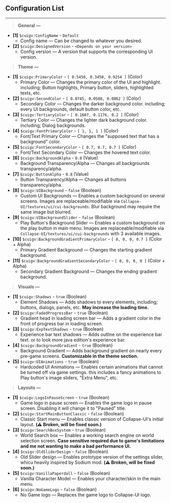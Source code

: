 ## Configuration List
---
> **General —** 
- **[1]** `$cuigv:ConfigName` - `Default`
  - Config name — Can be changed to whatever you desired.
- **[2]** `$cuigv:DesignedVersion` - `<Depends on your version>`
  - Config version — A version that supports the corresponding UI version.
> **Theme —**
- **[1]** `$cuigv:PrimaryColor` - `[ 0.5450, 0.3450, 0.9254 ]` (Color)
  - Primary Color — Changes the primary color of the UI and highlight. including; Button highlights, Primary button, sliders, highlighted texts, etc.
- **[2]** `$cuigv:SecondColor` - `[ 0.0745, 0.0588, 0.0862 ]` (Color)
  - Secondary Color — Changes the darker background color. including; every UI backgrounds, default button color, etc.
- **[3]** `$cuigv:TertiaryColor` - `[ 0.1607, 0.1176, 0.2 ]` (Color)
  - Tertiary Color — Changes the lighter dark background color. including; Dialog backgrounds.
- **[4]** `$cuigv:FontPrimaryColor` - `[ 1, 1, 1 ]` (Color)
  - Font/Text Primary Color — Changes the "supposed text that has a background" color.
- **[5]** `$cuigv:FontSecondaryColor` - `[ 0.7, 0.7, 0.7 ]` (Color)
  - Font/Text Secondary Color — Changes the hovered text color.
- **[6]** `$cuigv:BackgroundAlpha` - `0.8` (Value)
  - Background Transparency/Alpha — Changes all backgrounds transparency/alpha.
- **[7]** `$cuigv:ButtonAlpha` - `0.8` (Value)
  - Button Transparency/Alpha  — Changes all buttons transparency/alpha.
- **[8]** `$cuigv:UIBackground` - `false` (Boolean)
  - Custom UI Backgrounds — Enables a custom background on several screens. Images are replaceable/modifiable via `Collapse-UI/textures/ui/cui-backgrounds`. Blur background may require the same image but blurred.
- **[9]** `$cuigv:UIBackgroundSlider` - `false` (Boolean)
  - Play Button's Background Slider — Enables a custom background on the play button in main menu. Images are replaceable/modifiable via `Collapse-UI/textures/ui/cui-backgrounds` with 3 available images.
- **[10]** `$cuigv:BackgroundGradientPrimaryColor`  - `[ 0, 0, 0, 0.7 ]` (Color + Alpha)
  - Primary Gradient Background — Changes the starting gradient background.
- **[11]** `$cuigv:BackgroundGradientSecondaryColor` - `[ 0, 0, 0, 0 ]` (Color + Alpha)
  - Secondary Gradient Background — Changes the ending gradient background.
> **Visuals —**
- **[1]** `$cuigv:Shadows` - `true` (Boolean)
  - Element Shadows — Adds shadows to every elements, including; buttons, dialogs, panels, etc. **May increase the loading time.**
- **[2]** `$cuigv:FadedProgressBar` - `true` (Boolean)
  - Gradient head in loading screen bar — Adds a gradient color in the front of progress bar in loading screen.
- **[3]** `$cuigv:ExpTextShadows` - `true` (Boolean)
  - Experience bar text shadows — Adds outline on the experience bar text. or to look more java edition's experience bar.
- **[4]** `$cuigv:BackgroundGradient` - `true` (Boolean)
  - Background Gradient — Adds background gradient on nearly every pre-game screens. **Customizable in the theme section.**
- **[5]** `$cuigv:UIAnimations` - `true` (Boolean)
  - Hardcoded UI Animations — Enables certain animations that cannot be turned off via game settings. this includes a fancy animations to Play button's image sliders, "Extra Menu", etc.
> **Layouts —**
- **[1]** `$cuigv:LogoInPauseScreen` - `true` (Boolean)
  - Game logo in pause screen — Enables the game logo in pause screen. Disabling it will change it to "Paused" title.
- **[2]** `$cuigv:StartMainButtonClassic` - `false` (Boolean)
  - Classic Start menu — Enables classic version of Collapse-UI's initial layout. **(⚠️ Broken, will be fixed soon.)**
- **[3]** `$cuigv:SearchBoxSystem` - `true` (Boolean)
  - World Search box — Enables a working search engine on world selection screen. **Case sensitive required due to game's limitations and me not wanting to make a bad performance UI.**
- **[4]** `$cuigv:OldSliderDesign` - `false` (Boolean)
  - Old Slider design — Enables prototype version of the settings slider, whicu heavily inspired by Sodium mod. **(⚠️ Broken, will be fixed soon.)**
- **[5]** `$cuigv:VanillaPaperdoll` - `false` (Boolean)
  - Vanilla Character Model — Enables your character/skin in the main menu.
- **[6]** `$cuigv:NoGameLogo` - `false` (Boolean)
  - No Game logo — Replaces the game logo to Collapse-UI logo.